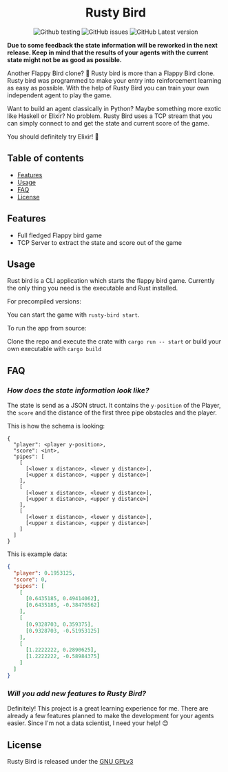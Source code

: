 <div align="center">

# Rusty Bird

![Github testing](https://github.com/mawilms/rusty-bird/actions/workflows/build.yml/badge.svg)
![GitHub issues](https://img.shields.io/github/issues/mawilms/rusty-bird)
![GitHub Latest version](https://img.shields.io/github/v/release/mawilms/rusty-bird?include_prereleases)

</div>

**Due to some feedback the state information will be reworked in the next release. Keep in mind that the results of your agents with the current state might not be as good as possible.**

Another Flappy Bird clone? :duck: Rusty bird is more than a Flappy Bird clone. Rusty bird was programmed to make your entry into reinforcement learning as easy as possible. With the help of Rusty Bird you can train your own independent agent to play the game.

Want to build an agent classically in Python?
Maybe something more exotic like Haskell or Elixir? No problem. Rusty Bird uses a TCP stream that you can simply connect to and get the state and current score of the game.

You should definitely try Elixir! :eyes:

## Table of contents

- [Features](#features)
- [Usage](#usage)
- [FAQ](#faq)
- [License](#license)

## Features

- Full fledged Flappy bird game
- TCP Server to extract the state and score out of the game

## Usage

Rust bird is a CLI application which starts the flappy bird game. Currently the only thing you need is the executable and Rust installed.

For precompiled versions:

You can start the game with `rusty-bird start`.

To run the app from source:

Clone the repo and execute the crate with `cargo run -- start` or build your own executable with `cargo build`

## FAQ

### **_How does the state information look like?_**

The state is send as a JSON struct. It contains the `y-position` of the Player, the `score` and the distance of the first three pipe obstacles and the player.

This is how the schema is looking:

```text
{
  "player": <player y-position>,
  "score": <int>,
  "pipes": [
    [
      [<lower x distance>, <lower y distance>],
      [<upper x distance>, <upper y distance>]
    ],
    [
      [<lower x distance>, <lower y distance>],
      [<upper x distance>, <upper y distance>]
    ],
    [
      [<lower x distance>, <lower y distance>],
      [<upper x distance>, <upper y distance>]
    ]
  ]
}
```

This is example data:

```json
{
  "player": 0.1953125,
  "score": 0,
  "pipes": [
    [
      [0.6435185, 0.49414062],
      [0.6435185, -0.38476562]
    ],
    [
      [0.9328703, 0.359375],
      [0.9328703, -0.51953125]
    ],
    [
      [1.2222222, 0.2890625],
      [1.2222222, -0.58984375]
    ]
  ]
}
```

### **_Will you add new features to Rusty Bird?_**

Definitely! This project is a great learning experience for me. There are already a few features planned to make the development for your agents easier. Since I'm not a data scientist, I need your help! :blush:

## License

Rusty Bird is released under the [GNU GPLv3](https://github.com/mawilms/rusty-bird/blob/main/LICENSE)
